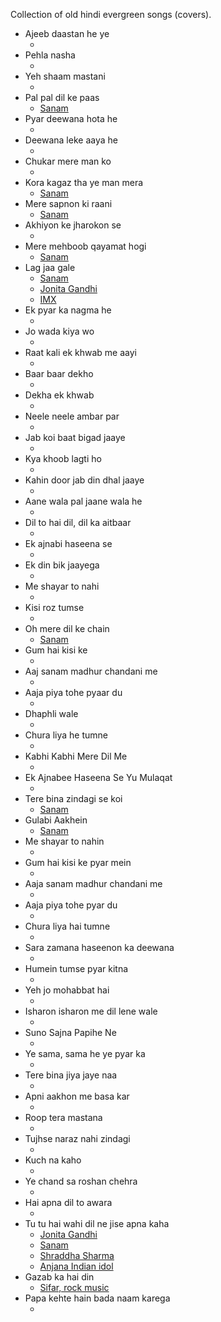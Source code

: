 Collection of old hindi evergreen songs (covers).


* Ajeeb daastan he ye
  * []()
* Pehla nasha
  * []()
* Yeh shaam mastani
  * []()
* Pal pal dil ke paas
  * [Sanam](https://www.youtube.com/watch?v=GvK5ZVFju1I)
* Pyar deewana hota he
  * []()
* Deewana leke aaya he
  * []()
* Chukar mere man ko
  * []()
* Kora kagaz tha ye man mera
  * [Sanam](https://www.youtube.com/watch?v=SzHQSzAlxOI)
* Mere sapnon ki raani
  * [Sanam](https://www.youtube.com/watch?v=IrpRI8NyulE)
* Akhiyon ke jharokon se
  * []()
* Mere mehboob qayamat hogi
  * [Sanam](https://www.youtube.com/watch?v=M6Ul3ASaFLU)
* Lag jaa gale
  * [Sanam](https://www.youtube.com/watch?v=HnLtNrvfZTU)
  * [Jonita Gandhi](https://www.youtube.com/watch?v=pyTl6wf0BNQ)
  * [IMX](https://www.youtube.com/watch?v=NnbmpECZEUk)
* Ek pyar ka nagma he
  * []()
* Jo wada kiya wo
  * []()
* Raat kali ek khwab me aayi
  * []()
* Baar baar dekho
  * []()
* Dekha ek khwab
  * []()
* Neele neele ambar par
  * []()
* Jab koi baat bigad jaaye
  * []()
* Kya khoob lagti ho
  * []()
* Kahin door jab din dhal jaaye
  * []()
* Aane wala pal jaane wala he
  * []()
* Dil to hai dil, dil ka aitbaar
  * []()
* Ek ajnabi haseena se
  * []()
* Ek din bik jaayega
  * []()
* Me shayar to nahi
  * []()
* Kisi roz tumse
  * []()
* Oh mere dil ke chain
  * [Sanam](https://www.youtube.com/watch?v=w--g30WTfBs)
* Gum hai kisi ke
  * []()
* Aaj sanam madhur chandani me
  * []()
* Aaja piya tohe pyaar du
  * []()
* Dhaphli wale
  * []()
* Chura liya he tumne
  * []()
* Kabhi Kabhi Mere Dil Me
  * []()
* Ek Ajnabee Haseena Se Yu Mulaqat
  * []()
* Tere bina zindagi se koi
  * [Sanam](https://www.youtube.com/watch?v=OsXUsTZRpZA)
* Gulabi Aakhein
  * [Sanam](https://www.youtube.com/watch?v=hgi2MYAFgE8)
* Me shayar to nahin
  * []()
* Gum hai kisi ke pyar mein
  * []()
* Aaja sanam madhur chandani me
  * []()
* Aaja piya tohe pyar du
  * []()
* Chura liya hai tumne
  * []()
* Sara zamana haseenon ka deewana
  * []()
* Humein tumse pyar kitna
  * []()
* Yeh jo mohabbat hai
  * []()
* Isharon isharon me dil lene wale
  * []()
* Suno Sajna Papihe Ne
  * []()
* Ye sama, sama he ye pyar ka
  * []()
* Tere bina jiya jaye naa
  * []()
* Apni aakhon me basa kar
  * []()
* Roop tera mastana
  * []()
* Tujhse naraz nahi zindagi
  * []()
* Kuch na kaho
  * []()
* Ye chand sa roshan chehra
  * []()
* Hai apna dil to awara
  * []()
* Tu tu hai wahi dil ne jise apna kaha
  * [Jonita Gandhi](https://www.youtube.com/watch?v=BEYCEq1m6kk)
  * [Sanam](https://www.youtube.com/watch?v=qwvn-heOJVw)
  * [Shraddha Sharma](https://www.youtube.com/watch?v=CgrRxo8LBw4)
  * [Anjana Indian idol](https://www.youtube.com/watch?v=l4qA55MgVhA)  
* Gazab ka hai din
  * [Sifar, rock music](https://www.youtube.com/watch?v=ntKzHXAucFs)
* Papa kehte hain bada naam karega
  * []()
